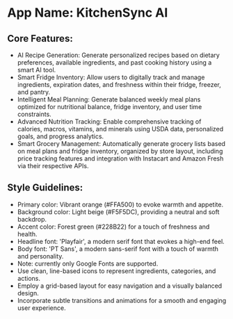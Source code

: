 # **App Name**: KitchenSync AI

## Core Features:

- AI Recipe Generation: Generate personalized recipes based on dietary preferences, available ingredients, and past cooking history using a smart AI tool.
- Smart Fridge Inventory: Allow users to digitally track and manage ingredients, expiration dates, and freshness within their fridge, freezer, and pantry.
- Intelligent Meal Planning: Generate balanced weekly meal plans optimized for nutritional balance, fridge inventory, and user time constraints.
- Advanced Nutrition Tracking: Enable comprehensive tracking of calories, macros, vitamins, and minerals using USDA data, personalized goals, and progress analytics.
- Smart Grocery Management: Automatically generate grocery lists based on meal plans and fridge inventory, organized by store layout, including price tracking features and integration with Instacart and Amazon Fresh via their respective APIs.

## Style Guidelines:

- Primary color: Vibrant orange (#FFA500) to evoke warmth and appetite.
- Background color: Light beige (#F5F5DC), providing a neutral and soft backdrop.
- Accent color: Forest green (#228B22) for a touch of freshness and health.
- Headline font: 'Playfair', a modern serif font that evokes a high-end feel.
- Body font: 'PT Sans', a modern sans-serif font with a touch of warmth and personality.
- Note: currently only Google Fonts are supported.
- Use clean, line-based icons to represent ingredients, categories, and actions.
- Employ a grid-based layout for easy navigation and a visually balanced design.
- Incorporate subtle transitions and animations for a smooth and engaging user experience.
